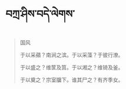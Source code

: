 # བཀྲ་ཤིས་བདེ་ལེགས་
> 国风
> 
> 于以采蘋？南涧之滨。于以采藻？于彼行潦。
> 
> 于以盛之？维筐及筥。于以湘之？维锜及釜。
> 
> 于以奠之？宗室牖下。谁其尸之？有齐季女。
>